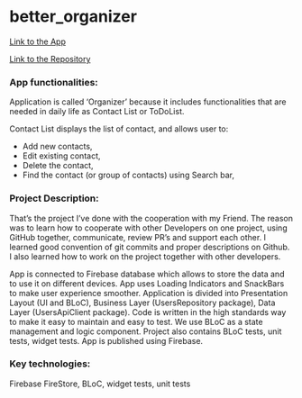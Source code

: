 # better_organizer

[Link to the App](https://better-organizer.web.app/#/)

[Link to the Repository](https://github.com/mszakacz/better_organizer#readme)

### App functionalities:
Application is called ‘Organizer’ because it includes functionalities that are needed in daily life as Contact List or ToDoList.

Contact List displays the list of contact, and allows user to:
- Add new contacts, 
- Edit existing contact,
- Delete the contact, 
- Find the contact (or group of contacts) using Search bar,


### Project Description:
That’s the project I’ve done with the cooperation with my Friend. The reason was to learn how to cooperate with other Developers on one project, using GitHub together, communicate, review PR’s and support each other. I learned good convention of git commits and proper descriptions on Github. I also learned how to work on the project together with other developers.

App is connected to Firebase database which allows to store the data and to use it on different devices. App uses Loading Indicators and SnackBars to make user experience smoother. Application is divided into Presentation Layout (UI and BLoC), Business Layer (UsersRepository package), Data Layer (UsersApiClient package). Code is written in the high standards way to make it easy to maintain and easy to test. We use BLoC as a state management and logic component.
Project also contains BLoC tests, unit tests, widget tests.
App is published using Firebase.

### Key technologies:
Firebase FireStore, BLoC, widget tests, unit tests